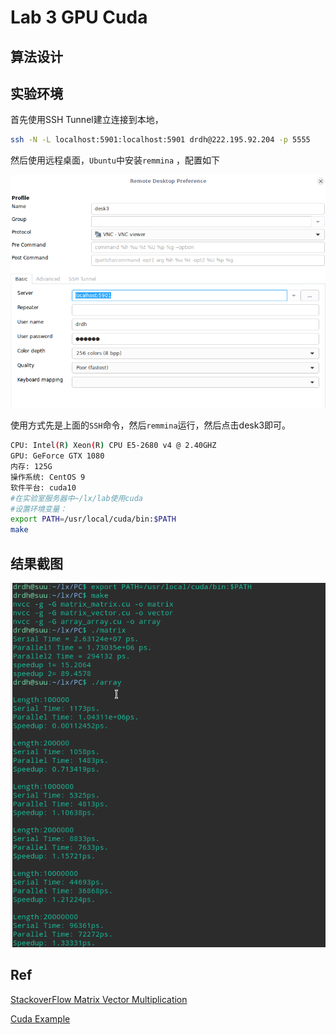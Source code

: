 # Lab 3 GPU Cuda

## 算法设计





## 实验环境

首先使用SSH Tunnel建立连接到本地，

```bash
ssh -N -L localhost:5901:localhost:5901 drdh@222.195.92.204 -p 5555
```

然后使用远程桌面，`Ubuntu`中安装`remmina` ，配置如下

![1556336875446](README.assets/1556336875446.png)

使用方式先是上面的`SSH`命令，然后`remmina`运行，然后点击desk3即可。

```bash
CPU: Intel(R) Xeon(R) CPU E5-2680 v4 @ 2.40GHZ
GPU: GeForce GTX 1080
内存: 125G
操作系统: CentOS 9
软件平台: cuda10
#在实验室服务器中~/lx/lab使用cuda
#设置环境变量：
export PATH=/usr/local/cuda/bin:$PATH 
make
```

## 结果截图

![1558241295272](README.assets/1558241295272.png)





## Ref

[StackoverFlow Matrix Vector Multiplication](<https://stackoverflow.com/questions/26417475/matrix-vector-multiplication-in-cuda-benchmarking-performance>)

[Cuda Example](<https://people.cs.pitt.edu/~melhem/courses/xx45p/cuda_examples.pdf>)